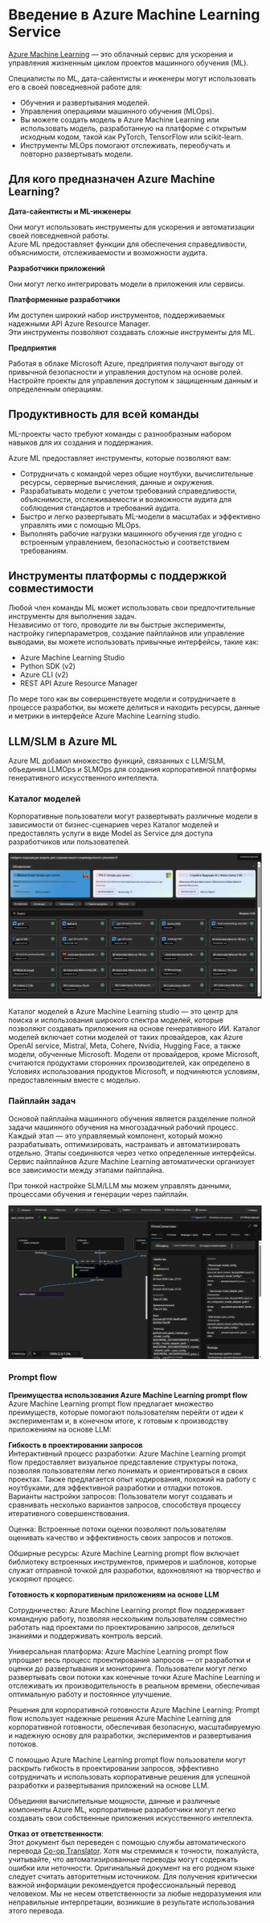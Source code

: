 <!--
CO_OP_TRANSLATOR_METADATA:
{
  "original_hash": "7fe541373802e33568e94e13226d463c",
  "translation_date": "2025-03-27T15:51:35+00:00",
  "source_file": "md\\03.FineTuning\\Introduce_AzureML.md",
  "language_code": "ru"
}
-->
# **Введение в Azure Machine Learning Service**

[Azure Machine Learning](https://ml.azure.com?WT.mc_id=aiml-138114-kinfeylo) — это облачный сервис для ускорения и управления жизненным циклом проектов машинного обучения (ML).

Специалисты по ML, дата-сайентисты и инженеры могут использовать его в своей повседневной работе для:

- Обучения и развертывания моделей.
- Управления операциями машинного обучения (MLOps).
- Вы можете создать модель в Azure Machine Learning или использовать модель, разработанную на платформе с открытым исходным кодом, такой как PyTorch, TensorFlow или scikit-learn.
- Инструменты MLOps помогают отслеживать, переобучать и повторно развертывать модели.

## Для кого предназначен Azure Machine Learning?

**Дата-сайентисты и ML-инженеры**

Они могут использовать инструменты для ускорения и автоматизации своей повседневной работы.  
Azure ML предоставляет функции для обеспечения справедливости, объяснимости, отслеживаемости и возможности аудита.  

**Разработчики приложений**

Они могут легко интегрировать модели в приложения или сервисы.

**Платформенные разработчики**

Им доступен широкий набор инструментов, поддерживаемых надежными API Azure Resource Manager.  
Эти инструменты позволяют создавать сложные инструменты для ML.

**Предприятия**

Работая в облаке Microsoft Azure, предприятия получают выгоду от привычной безопасности и управления доступом на основе ролей.  
Настройте проекты для управления доступом к защищенным данным и определенным операциям.

## Продуктивность для всей команды

ML-проекты часто требуют команды с разнообразным набором навыков для их создания и поддержания.

Azure ML предоставляет инструменты, которые позволяют вам:
- Сотрудничать с командой через общие ноутбуки, вычислительные ресурсы, серверные вычисления, данные и окружения.
- Разрабатывать модели с учетом требований справедливости, объяснимости, отслеживаемости и возможности аудита для соблюдения стандартов и требований аудита.
- Быстро и легко развертывать ML-модели в масштабах и эффективно управлять ими с помощью MLOps.
- Выполнять рабочие нагрузки машинного обучения где угодно с встроенным управлением, безопасностью и соответствием требованиям.

## Инструменты платформы с поддержкой совместимости

Любой член команды ML может использовать свои предпочтительные инструменты для выполнения задач.  
Независимо от того, проводите ли вы быстрые эксперименты, настройку гиперпараметров, создание пайплайнов или управление выводами, вы можете использовать привычные интерфейсы, такие как:
- Azure Machine Learning Studio
- Python SDK (v2)
- Azure CLI (v2)
- REST API Azure Resource Manager

По мере того как вы совершенствуете модели и сотрудничаете в процессе разработки, вы можете делиться и находить ресурсы, данные и метрики в интерфейсе Azure Machine Learning studio.

## **LLM/SLM в Azure ML**

Azure ML добавил множество функций, связанных с LLM/SLM, объединяя LLMOps и SLMOps для создания корпоративной платформы генеративного искусственного интеллекта.

### **Каталог моделей**

Корпоративные пользователи могут развертывать различные модели в зависимости от бизнес-сценариев через Каталог моделей и предоставлять услуги в виде Model as Service для доступа разработчиков или пользователей.

![models](../../../../translated_images/models.2450411eac222e539ffb55785a8f550d01be1030bd8eb67c9c4f9ae4ca5d64be.ru.png)

Каталог моделей в Azure Machine Learning studio — это центр для поиска и использования широкого спектра моделей, которые позволяют создавать приложения на основе генеративного ИИ. Каталог моделей включает сотни моделей от таких провайдеров, как Azure OpenAI service, Mistral, Meta, Cohere, Nvidia, Hugging Face, а также модели, обученные Microsoft. Модели от провайдеров, кроме Microsoft, считаются продуктами сторонних производителей, как определено в Условиях использования продуктов Microsoft, и подчиняются условиям, предоставленным вместе с моделью.

### **Пайплайн задач**

Основой пайплайна машинного обучения является разделение полной задачи машинного обучения на многозадачный рабочий процесс. Каждый этап — это управляемый компонент, который можно разрабатывать, оптимизировать, настраивать и автоматизировать отдельно. Этапы соединяются через четко определенные интерфейсы. Сервис пайплайнов Azure Machine Learning автоматически организует все зависимости между этапами пайплайна.

При тонкой настройке SLM/LLM мы можем управлять данными, процессами обучения и генерации через пайплайн.

![finetuning](../../../../translated_images/finetuning.b52e4aa971dfd8d3c668db913a2b419380533bd3a920d227ec19c078b7b3f309.ru.png)

### **Prompt flow**

**Преимущества использования Azure Machine Learning prompt flow**  
Azure Machine Learning prompt flow предлагает множество преимуществ, которые помогают пользователям перейти от идеи к экспериментам и, в конечном итоге, к готовым к производству приложениям на основе LLM:

**Гибкость в проектировании запросов**  
Интерактивный процесс разработки: Azure Machine Learning prompt flow предоставляет визуальное представление структуры потока, позволяя пользователям легко понимать и ориентироваться в своих проектах. Также предлагается опыт кодирования, похожий на работу с ноутбуками, для эффективной разработки и отладки потоков.  
Варианты настройки запросов: Пользователи могут создавать и сравнивать несколько вариантов запросов, способствуя процессу итеративного совершенствования.  

Оценка: Встроенные потоки оценки позволяют пользователям оценивать качество и эффективность своих запросов и потоков.

Обширные ресурсы: Azure Machine Learning prompt flow включает библиотеку встроенных инструментов, примеров и шаблонов, которые служат отправной точкой для разработки, вдохновляют на творчество и ускоряют процесс.

**Готовность к корпоративным приложениям на основе LLM**  

Сотрудничество: Azure Machine Learning prompt flow поддерживает командную работу, позволяя нескольким пользователям совместно работать над проектами по проектированию запросов, делиться знаниями и поддерживать контроль версий.

Универсальная платформа: Azure Machine Learning prompt flow упрощает весь процесс проектирования запросов — от разработки и оценки до развертывания и мониторинга. Пользователи могут легко развертывать свои потоки как конечные точки Azure Machine Learning и отслеживать их производительность в реальном времени, обеспечивая оптимальную работу и постоянное улучшение.

Решения для корпоративной готовности Azure Machine Learning: Prompt flow использует надежные решения Azure Machine Learning для корпоративной готовности, обеспечивая безопасную, масштабируемую и надежную основу для разработки, экспериментов и развертывания потоков.

С помощью Azure Machine Learning prompt flow пользователи могут раскрыть гибкость в проектировании запросов, эффективно сотрудничать и использовать корпоративные решения для успешной разработки и развертывания приложений на основе LLM.

Объединяя вычислительные мощности, данные и различные компоненты Azure ML, корпоративные разработчики могут легко создавать свои собственные приложения искусственного интеллекта.

**Отказ от ответственности**:  
Этот документ был переведен с помощью службы автоматического перевода [Co-op Translator](https://github.com/Azure/co-op-translator). Хотя мы стремимся к точности, пожалуйста, учитывайте, что автоматизированные переводы могут содержать ошибки или неточности. Оригинальный документ на его родном языке следует считать авторитетным источником. Для получения критически важной информации рекомендуется профессиональный перевод человеком. Мы не несем ответственности за любые недоразумения или неправильные интерпретации, возникшие в результате использования этого перевода.